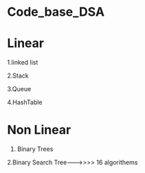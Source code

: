 # Code_base_DSA

# Linear

1.linked list

2.Stack

3.Queue

4.HashTable

# Non Linear

1. Binary Trees

2.Binary Search Tree--->>>> 16 algorithems
   
